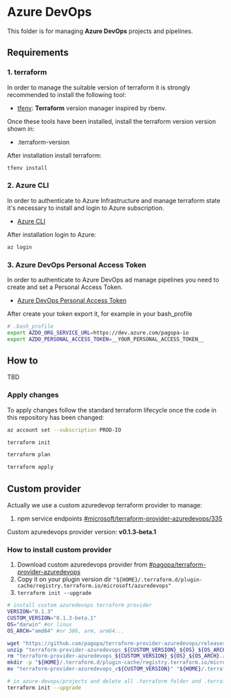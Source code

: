 # Azure DevOps

This folder is for managing **Azure DevOps** projects and pipelines.

## Requirements

### 1. terraform

In order to manage the suitable version of terraform it is strongly recommended to install the following tool:

- [tfenv](https://github.com/tfutils/tfenv): **Terraform** version manager inspired by rbenv.

Once these tools have been installed, install the terraform version version shown in:

- .terraform-version

After installation install terraform:

```sh
tfenv install
```

### 2. Azure CLI

In order to authenticate to Azure Infrastructure and manage terraform state it's necessary to install and login to Azure subscription.

- [Azure CLI](https://docs.microsoft.com/it-it/cli/azure/install-azure-cli)

After installation login to Azure:

```sh
az login
```

### 3. Azure DevOps Personal Access Token

In order to authenticate to Azure DevOps ad manage pipelines you need to create and set a Personal Access Token.

- [Azure DevOps Personal Access Token](https://docs.microsoft.com/en-us/azure/devops/organizations/accounts/use-personal-access-tokens-to-authenticate)

After create your token export it, for example in your bash_profile

```sh
# .bash_profile
export AZDO_ORG_SERVICE_URL=https://dev.azure.com/pagopa-io
export AZDO_PERSONAL_ACCESS_TOKEN=__YOUR_PERSONAL_ACCESS_TOKEN__
```

## How to

TBD

### Apply changes

To apply changes follow the standard terraform lifecycle once the code in this repository has been changed:

```sh
az account set --subscription PROD-IO

terraform init

terraform plan

terraform apply
```

## Custom provider

Actually we use a custom azuredevop terraform provider to manage:

1. npm service endpoints [#microsoft/terraform-provider-azuredevops/335](https://github.com/microsoft/terraform-provider-azuredevops/pull/335)

Custom azuredevops provider version: **v0.1.3-beta.1**

### How to install custom provider

1. Download custom azuredevops provider from [#pagopa/terraform-provider-azuredevops](https://github.com/pagopa/terraform-provider-azuredevops/releases)
1. Copy it on your plugin version dir `"${HOME}/.terraform.d/plugin-cache/registry.terraform.io/microsoft/azuredevops"`
1. `terraform init --upgrade`

```sh
# install custom azuredevops terraform provider
VERSION="0.1.3"
CUSTOM_VERSION="0.1.3-beta.1"
OS="darwin" #or linux
OS_ARCH="amd64" #or 386, arm, arm64...

wget "https://github.com/pagopa/terraform-provider-azuredevops/releases/download/v${CUSTOM_VERSION}/terraform-provider-azuredevops_${CUSTOM_VERSION}_${OS}_${OS_ARCH}.zip"
unzip "terraform-provider-azuredevops_${CUSTOM_VERSION}_${OS}_${OS_ARCH}.zip"
rm "terraform-provider-azuredevops_${CUSTOM_VERSION}_${OS}_${OS_ARCH}.zip"
mkdir -p "${HOME}/.terraform.d/plugin-cache/registry.terraform.io/microsoft/azuredevops/${VERSION}/${OS}_${OS_ARCH}"
mv "terraform-provider-azuredevops_v${CUSTOM_VERSION}" "${HOME}/.terraform.d/plugin-cache/registry.terraform.io/microsoft/azuredevops/${VERSION}/${OS}_${OS_ARCH}/terraform-provider-azuredevops_v${VERSION}"

# in azure-devops/projects and delete all .terraform folder and .terraform.lock.hcl
terraform init --upgrade
```
